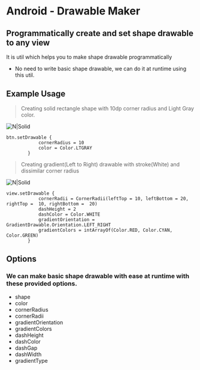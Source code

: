 # Android - Drawable Maker
## Programmatically create and set shape drawable to any view

It is util which helps you to make shape drawable programmatically

- No need to write basic shape drawable, we can do it at runtime using this util.

## Example Usage

> Creating solid rectangle shape with 10dp corner radius and Light Gray color.

![N|Solid](https://i.ibb.co/5YGPRhw/Whats-App-Image-2021-02-21-at-2-44-31-PM.jpg)
```
btn.setDrawable {
            cornerRadius = 10
            color = Color.LTGRAY
        }
```


>Creating gradient(Left to Right) drawable with stroke(White) and dissimilar corner radius

![N|Solid](https://i.ibb.co/rGh6tdF/Whats-App-Image-2021-02-21-at-2-33-16-PM.jpg)
```
view.setDrawable {
            cornerRadii = CornerRadii(leftTop = 10, leftBottom = 20, rightTop =  10, rightBottom =  20)
            dashHeight = 2
            dashColor = Color.WHITE
            gradientOrientation = GradientDrawable.Orientation.LEFT_RIGHT
            gradientColors = intArrayOf(Color.RED, Color.CYAN, Color.GREEN)
        }
```

## Options
### We can make basic shape drawable with ease at runtime with these provided options.

- shape
- color
- cornerRadius
- cornerRadii
- gradientOrientation
- gradientColors
- dashHeight
- dashColor
- dashGap
- dashWidth
- gradientType
